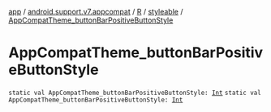 [app](../../../index.md) / [android.support.v7.appcompat](../../index.md) / [R](../index.md) / [styleable](index.md) / [AppCompatTheme_buttonBarPositiveButtonStyle](.)

# AppCompatTheme_buttonBarPositiveButtonStyle

`static val AppCompatTheme_buttonBarPositiveButtonStyle: `[`Int`](https://kotlinlang.org/api/latest/jvm/stdlib/kotlin/-int/index.html)
`static val AppCompatTheme_buttonBarPositiveButtonStyle: `[`Int`](https://kotlinlang.org/api/latest/jvm/stdlib/kotlin/-int/index.html)